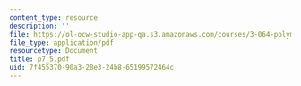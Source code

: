 ```yaml
---
content_type: resource
description: ''
file: https://ol-ocw-studio-app-qa.s3.amazonaws.com/courses/3-064-polymer-engineering-fall-2003/7f45537090a328e324b865199572464c_p7_5.pdf
file_type: application/pdf
resourcetype: Document
title: p7_5.pdf
uid: 7f455370-90a3-28e3-24b8-65199572464c
---
```

